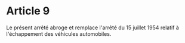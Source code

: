 # Article 9

Le présent arrêté abroge et remplace l'arrêté du 15 juillet 1954 relatif à l'échappement des véhicules automobiles.
